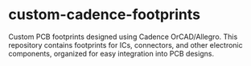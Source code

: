 # custom-cadence-footprints
Custom PCB footprints designed using Cadence OrCAD/Allegro. This repository contains footprints for ICs, connectors, and other electronic components, organized for easy integration into PCB designs.
